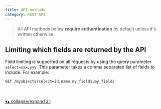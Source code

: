 ```yaml
---
title: API methods
category: REST API
---
```


> All API methods below **require authentication** by default unless it's written otherwise.

## Limiting which fields are returned by the API

Field limiting is supported on all requests by using the query parameter `select=xxx,yyy`.
This parameter takes a comma separated list of fields to include. For example:

`GET /myobjects?select=id,name,my_field1,my_field2`

<br><br>
<a href="#" class="radius collapse-expand-link">&blacktriangledown;&blacktriangle; collapse/expand all</a>